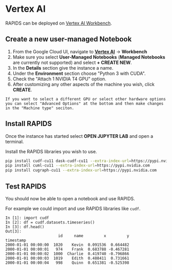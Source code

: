 # Vertex AI

RAPIDS can be deployed on [Vertex AI Workbench](https://cloud.google.com/vertex-ai-workbench).

## Create a new user-managed Notebook

1. From the Google Cloud UI, navigate to [**Vertex AI**](https://console.cloud.google.com/vertex-ai/workbench/user-managed) -> **Workbench**
2. Make sure you select **User-Managed Notebooks** (**Managed Notebooks** are currently not supported) and select **+ CREATE NEW**.
3. In the **Details** section give the instance a name.
4. Under the **Environment** section choose "Python 3 with CUDA".
5. Check the "Attach 1 NVIDIA T4 GPU" option.
6. After customizing any other aspects of the machine you wish, click **CREATE**.

```{tip}
If you want to select a different GPU or select other hardware options you can select "Advanced Options" at the bottom and then make changes in the "Machine type" seciton.
```

## Install RAPIDS

Once the instance has started select **OPEN JUPYTER LAB** and open a terminal.

Install the RAPIDS libraries you wish to use.

```bash
pip install cudf-cu11 dask-cudf-cu11 --extra-index-url=https://pypi.nvidia.com
pip install cuml-cu11 --extra-index-url=https://pypi.nvidia.com
pip install cugraph-cu11 --extra-index-url=https://pypi.nvidia.com
```

## Test RAPIDS

You should now be able to open a notebook and use RAPIDS.

For example we could import and use RAPIDS libraries like `cudf`.

```ipython
In [1]: import cudf
In [2]: df = cudf.datasets.timeseries()
In [3]: df.head()
Out[3]:
                       id     name         x         y
timestamp
2000-01-01 00:00:00  1020    Kevin  0.091536  0.664482
2000-01-01 00:00:01   974    Frank  0.683788 -0.467281
2000-01-01 00:00:02  1000  Charlie  0.419740 -0.796866
2000-01-01 00:00:03  1019    Edith  0.488411  0.731661
2000-01-01 00:00:04   998    Quinn  0.651381 -0.525398
```

```{relatedexamples}

```
